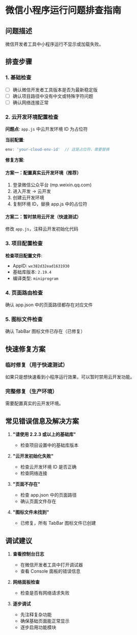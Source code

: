 # 微信小程序运行问题排查指南

## 问题描述
微信开发者工具中小程序运行不显示或加载失败。

## 排查步骤

### 1. 基础检查
- [ ] 确认微信开发者工具版本是否为最新稳定版
- [ ] 确认项目路径中没有中文或特殊字符问题
- [ ] 确认网络连接正常

### 2. 云开发环境配置检查

**问题点**: `app.js` 中云开发环境 ID 为占位符

**当前配置**:
```javascript
env: 'your-cloud-env-id'  // 这是占位符，需要替换
```

**修复方案**:

#### 方案一：配置真实云开发环境（推荐）
1. 登录微信公众平台 (mp.weixin.qq.com)
2. 进入开发 -> 云开发
3. 创建云开发环境
4. 复制环境 ID，替换 app.js 中的占位符

#### 方案二：暂时禁用云开发（快速测试）
修改 `app.js`，注释云开发初始化代码

### 3. 项目配置检查

**检查项目配置文件**:
- AppID: `wx382d32ead1631930`
- 基础库版本: `2.19.4`
- 编译类型: `miniprogram`

### 4. 页面路由检查
确认 app.json 中的页面路径都存在对应文件

### 5. 图标文件检查
确认 TabBar 图标文件已存在（已修复）

## 快速修复方案

### 临时修复（用于快速测试）
如果只是想快速看到小程序运行效果，可以暂时禁用云开发功能。

### 完整修复（生产环境）
需要配置真实的云开发环境。

## 常见错误信息及解决方案

1. **"请使用 2.2.3 或以上的基础库"**
   - 检查项目设置中的基础库版本

2. **"云开发初始化失败"**
   - 检查云开发环境 ID 是否正确
   - 检查网络连接

3. **"页面不存在"**
   - 检查 app.json 中的页面路径
   - 确认页面文件存在

4. **"图标文件未找到"**
   - 已修复，所有 TabBar 图标文件已创建

## 调试建议

1. **查看控制台日志**
   - 在微信开发者工具中打开调试器
   - 查看 Console 面板的错误信息

2. **网络面板检查**
   - 检查是否有网络请求失败

3. **逐步调试**
   - 先注释复杂功能
   - 确保基础页面能正常显示
   - 逐步启用功能模块
